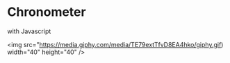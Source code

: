 # Chronometer
with Javascript

<img src="https://media.giphy.com/media/TE79extTfvD8EA4hko/giphy.gif) width="40" height="40" />


